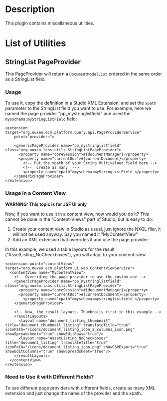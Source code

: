 # Description
This plugin contains miscellaneous utilities.

# List of Utilities

## StringList PageProvider
This PageProvider will return a `DocumentModelList` ordered in the same order as a StringList field.

### Usage
To use it, copy the definition in a Studio XML Extension, and set the `xpath` parameter to the StringList field you want to use. For example, here we named the page provider "pp_mystringlistfield" and used the `mysschema:myStringListField` field:

```
<extension target="org.nuxeo.ecm.platform.query.api.PageProviderService"
    point="providers">

    <genericPageProvider name="pp_mystringlistfield" class="org.nuxeo.labs.utils.StringListPageProvider">
      <property name="coreSession">#{documentManager}</property>
      <property name="currentDoc">#{currentDocument}</property>
        <!-- Put the xpath of your String Multivalued field here -->
        <!--  Create as many  -->
        <property name="xpath">myschema:myStringListField </property>
    </genericPageProvider>
</extension>
```

### Usage in a Content View

**WARNING: This topic is for JSF UI only**

Now, if you want to use it in a content view, how would you do it? This cannot be done in the "Content-Views" part of Studio, but is easy to do:

1. Create your content view in Studio as usual, just ignore the NXQL filer, it will not be used anyway. Say you named it "MyContentView"
2. Add an XML extension that overrides it and use the page provider:

In this example, we used a table layouts for the result ("AssetListing_NoCheckboxes"), you will adapt to your content-view

```
<extension point="contentViews" target="org.nuxeo.ecm.platform.ui.web.ContentViewService">
  <contentView name="MyContentView">
    <!-- Overriding the page provider to use the custom one -->
    <genericPageProvider name="pp_mystringlistfield" class="org.nuxeo.labs.utils.StringListPageProvider">
      <property name="coreSession">#{documentManager}</property>
      <property name="currentDoc">#{currentDocument}</property>
        <property name="xpath">myschema:mystringlistfield </property>
    </genericPageProvider>
    
    <!-- Now, the result layouts. Thumbnails first in this example -->
    <resultLayouts>
      <layout name="document_listing_thumbnail" title="document_thumbnail_listing" translateTitle="true" iconPath="/icons/document_listing_icon_2_columns_icon.png" showSpreadsheet="true" showEditRows="true"/>
      <layout name="AssetListing_NoCheckboxes" title="document_listing" translateTitle="true" iconPath="/icons/document_listing_icon.png" showCSVExport="true" showEditColumns="true" showSpreadsheet="true"/>
    </resultLayouts>
  </contentView>
</extension>
```

### Need to Use it with Different Fields?
To use different page providers with different fields, create as many XML extension and just change the name of the provider and the xpath.
